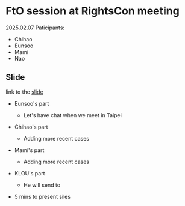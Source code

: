 # FtO session at RightsCon meeting

2025.02.07
Paticipants:
- Chihao
- Eunsoo
- Mami
- Nao

## Slide
link to the [slide](https://docs.google.com/presentation/d/1Xv52LtF6xaQ-a12Ma_1L8GipqVfL1gMace6J6WAkZQo/edit#slide=id.g2f910f6c5db_2_20)

- Eunsoo's part
    - Let's have chat when we meet in Taipei
- Chihao's part
    - Adding more recent cases
- Mami's part
    - Adding more recent cases
- KLOU's part
    - He will send to 

- 5 mins to present siles